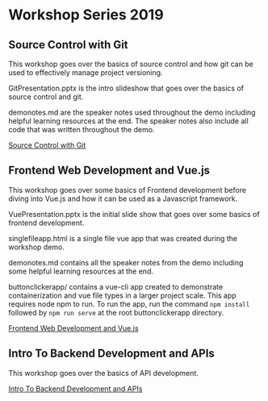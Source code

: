 # Workshop Series 2019


## Source Control with Git


This workshop goes over the basics of source control and how git can be used to effectively manage project versioning.

GitPresentation.pptx is the intro slideshow that goes over the basics of source control and git.

demonotes.md are the speaker notes used throughout the demo including helpful learning resources at the end. The speaker notes also include all code that was written throughout the demo.

[Source Control with Git](../jumpstart/git/week-1.5-git.md)

## Frontend Web Development and Vue.js

This workshop goes over some basics of Frontend development before diving into Vue.js and how it can be used as a Javascript framework.

VuePresentation.pptx is the initial slide show that goes over some basics of frontend development.

singlefileapp.html is a single file vue app that was created during the workshop demo.

demonotes.md contains all the speaker notes from the demo including some helpful learning resources at the end.

buttonclickerapp/ contains a vue-cli app created to demonstrate containerization and vue file types in a larger project scale. This app requires node npm to run. To run the app, run the command `npm install` followed by `npm run serve` at the root buttonclickerapp directory.


[Frontend Web Development and Vue.js](frontend/index.md)

## Intro To Backend Development and APIs

This workshop goes over the basics of API development. 

[Intro To Backend Development and APIs](backend/index.md)